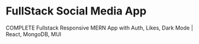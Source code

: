 # FullStack Social Media App

COMPLETE Fullstack Responsive MERN App with Auth, Likes, Dark Mode | React, MongoDB, MUI